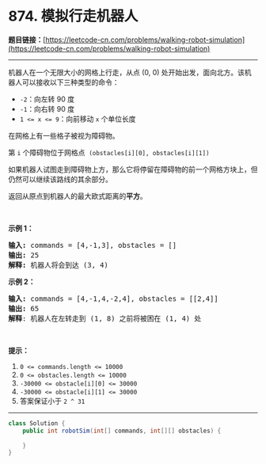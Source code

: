# 874. 模拟行走机器人

**题目链接：**[https://leetcode-cn.com/problems/walking-robot-simulation](https://leetcode-cn.com/problems/walking-robot-simulation)

---

<div class="content__1Y2H">
 <div class="notranslate">
  <p>机器人在一个无限大小的网格上行走，从点&nbsp;(0, 0) 处开始出发，面向北方。该机器人可以接收以下三种类型的命令：</p> 
  <ul> 
   <li><code>-2</code>：向左转&nbsp;90 度</li> 
   <li><code>-1</code>：向右转 90 度</li> 
   <li><code>1 &lt;= x &lt;= 9</code>：向前移动&nbsp;<code>x</code>&nbsp;个单位长度</li> 
  </ul> 
  <p>在网格上有一些格子被视为障碍物。</p> 
  <p>第 <code>i</code>&nbsp;个障碍物位于网格点 &nbsp;<code>(obstacles[i][0], obstacles[i][1])</code></p> 
  <p>如果机器人试图走到障碍物上方，那么它将停留在障碍物的前一个网格方块上，但仍然可以继续该路线的其余部分。</p> 
  <p>返回从原点到机器人的最大欧式距离的<strong>平方</strong>。</p> 
  <p>&nbsp;</p> 
  <p><strong>示例 1：</strong></p> 
  <pre class="language-text"><strong>输入: </strong>commands = [4,-1,3], obstacles = []
<strong>输出: </strong>25
<strong>解释:</strong> 机器人将会到达 (3, 4)
</pre> 
  <p><strong>示例&nbsp;2：</strong></p> 
  <pre class="language-text"><strong>输入: </strong>commands = [4,-1,4,-2,4], obstacles = [[2,4]]
<strong>输出: </strong>65
<strong>解释</strong>: 机器人在左转走到 (1, 8) 之前将被困在 (1, 4) 处
</pre> 
  <p>&nbsp;</p> 
  <p><strong>提示：</strong></p> 
  <ol> 
   <li><code>0 &lt;= commands.length &lt;= 10000</code></li> 
   <li><code>0 &lt;= obstacles.length &lt;= 10000</code></li> 
   <li><code>-30000 &lt;= obstacle[i][0] &lt;= 30000</code></li> 
   <li><code>-30000 &lt;= obstacle[i][1] &lt;= 30000</code></li> 
   <li>答案保证小于&nbsp;<code>2 ^ 31</code></li> 
  </ol> 
 </div>
</div>

---

```java
class Solution {
    public int robotSim(int[] commands, int[][] obstacles) {
        
    }
}
```